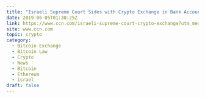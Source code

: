 ```yaml
---
title: "Israeli Supreme Court Sides with Crypto Exchange in Bank Account Case"
date: 2019-06-05T01:30:25Z
link: https://www.ccn.com/israeli-supreme-court-crypto-exchange?utm_medium=RSS&utm_source=hune
site: www.ccn.com
topic: crypto
category:
  - Bitcoin Exchange
  - Bitcoin Law
  - Crypto
  - News
  - Bitcoin
  - Ethereum
  - israel
draft: false
---
```

